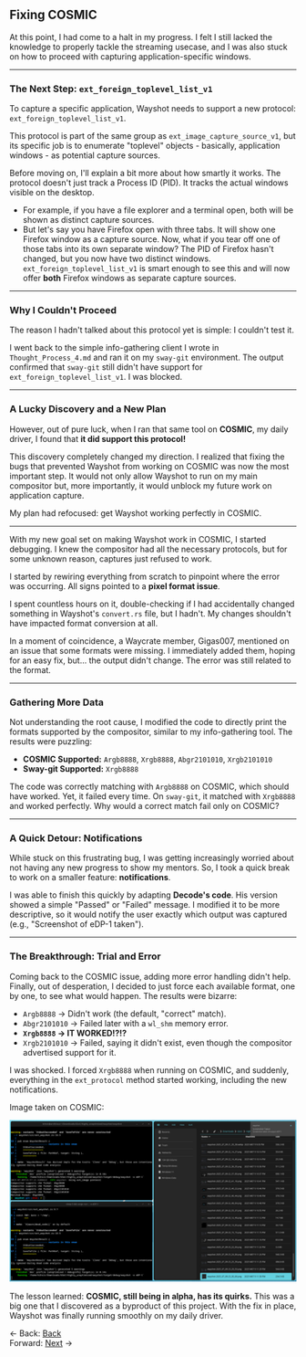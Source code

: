 ## **Fixing COSMIC**

At this point, I had come to a halt in my progress. I felt I still lacked the knowledge to properly tackle the streaming usecase, and I was also stuck on how to proceed with capturing application-specific windows.

-----

### The Next Step: `ext_foreign_toplevel_list_v1`

To capture a specific application, Wayshot needs to support a new protocol: `ext_foreign_toplevel_list_v1`.

This protocol is part of the same group as `ext_image_capture_source_v1`, but its specific job is to enumerate "toplevel" objects - basically, application windows - as potential capture sources.

Before moving on, I'll explain a bit more about how smartly it works. The protocol doesn't just track a Process ID (PID). It tracks the actual windows visible on the desktop.

- For example, if you have a file explorer and a terminal open, both will be shown as distinct capture sources.
- But let's say you have Firefox open with three tabs. It will show one Firefox window as a capture source. Now, what if you tear off one of those tabs into its own separate window? The PID of Firefox hasn't changed, but you now have two distinct windows. `ext_foreign_toplevel_list_v1` is smart enough to see this and will now offer **both** Firefox windows as separate capture sources.

-----

### Why I Couldn't Proceed

The reason I hadn't talked about this protocol yet is simple: I couldn't test it.

I went back to the simple info-gathering client I wrote in `Thought_Process_4.md` and ran it on my `sway-git` environment. The output confirmed that `sway-git` still didn't have support for `ext_foreign_toplevel_list_v1`. I was blocked.

-----

### A Lucky Discovery and a New Plan

However, out of pure luck, when I ran that same tool on **COSMIC**, my daily driver, I found that **it did support this protocol\!**

This discovery completely changed my direction. I realized that fixing the bugs that prevented Wayshot from working on COSMIC was now the most important step. It would not only allow Wayshot to run on my main compositor but, more importantly, it would unblock my future work on application capture.

My plan had refocused: get Wayshot working perfectly in COSMIC.

-----

With my new goal set on making Wayshot work in COSMIC, I started debugging. I knew the compositor had all the necessary protocols, but for some unknown reason, captures just refused to work.

I started by rewiring everything from scratch to pinpoint where the error was occurring. All signs pointed to a **pixel format issue**.

I spent countless hours on it, double-checking if I had accidentally changed something in Wayshot's `convert.rs` file, but I hadn't. My changes shouldn't have impacted format conversion at all.

In a moment of coincidence, a Waycrate member, Gigas007, mentioned on an issue that some formats were missing. I immediately added them, hoping for an easy fix, but... the output didn't change. The error was still related to the format.

-----

### Gathering More Data

Not understanding the root cause, I modified the code to directly print the formats supported by the compositor, similar to my info-gathering tool. The results were puzzling:

- **COSMIC Supported:** `Argb8888`, `Xrgb8888`, `Abgr2101010`, `Xrgb2101010`
- **Sway-git Supported:** `Xrgb8888`

The code was correctly matching with `Argb8888` on COSMIC, which should have worked. Yet, it failed every time. On `sway-git`, it matched with `Xrgb8888` and worked perfectly. Why would a correct match fail only on COSMIC?

-----

### A Quick Detour: Notifications

While stuck on this frustrating bug, I was getting increasingly worried about not having any new progress to show my mentors. So, I took a quick break to work on a smaller feature: **notifications**.

I was able to finish this quickly by adapting **Decode's code**. His version showed a simple "Passed" or "Failed" message. I modified it to be more descriptive, so it would notify the user exactly which output was captured (e.g., "Screenshot of eDP-1 taken").

-----

### The Breakthrough: Trial and Error

Coming back to the COSMIC issue, adding more error handling didn't help. Finally, out of desperation, I decided to just force each available format, one by one, to see what would happen. The results were bizarre:

- `Argb8888` -\> Didn't work (the default, "correct" match).
- `Abgr2101010` -\> Failed later with a `wl_shm` memory error.
- **`Xrgb8888` -\> IT WORKED\!?\!?**
- `Xrgb2101010` -\> Failed, saying it didn't exist, even though the compositor advertised support for it.

I was shocked. I forced `Xrgb8888` when running on COSMIC, and suddenly, everything in the `ext_protocol` method started working, including the new notifications.

Image taken on COSMIC:

![image_Cosmic_Notification.webp](image_Cosmic_Notification.webp)

The lesson learned: **COSMIC, still being in alpha, has its quirks.** This was a big one that I discovered as a byproduct of this project. With the fix in place, Wayshot was finally running smoothly on my daily driver.

<- Back: [Back](Thought_Process_9.md)<br>
Forward: [Next](Thought_Process_11.md) ->